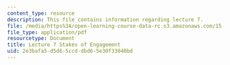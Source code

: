 ```yaml
---
content_type: resource
description: This file contains information regarding lecture 7.
file: /media/https%3A/open-learning-course-data-rc.s3.amazonaws.com/15-067-competitive-decision-making-and-negotiation-spring-2011/2e3bafa5d5d65ccddbd65e30f33040bd_MIT15_067S11_lec07.pdf
file_type: application/pdf
resourcetype: Document
title: Lecture 7 Stakes of Engagement
uid: 2e3bafa5-d5d6-5ccd-dbd6-5e30f33040bd
---
```


